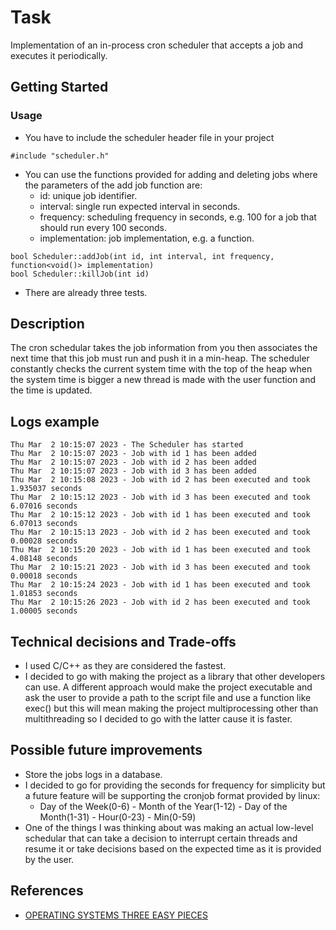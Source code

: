 # Task

Implementation of an in-process cron scheduler that accepts a job and executes it periodically.

## Getting Started

### Usage

* You have to include the scheduler header file in your project
 ```
#include "scheduler.h"
 ```
* You can use the functions provided for adding and deleting jobs where the parameters of the add job function are:
  * id: unique job identifier.
  * interval: single run expected interval in seconds.
  * frequency: scheduling frequency in seconds, e.g. 100 for a job that should run every 100 seconds.
  * implementation: job implementation, e.g. a function.
 ```
bool Scheduler::addJob(int id, int interval, int frequency, function<void()> implementation)
bool Scheduler::killJob(int id)
 ```
* There are already three tests.

## Description

The cron schedular takes the job information from you then associates the next time that this job must run and push it in a min-heap. The scheduler constantly checks the current system time with the top of the heap when the system time is bigger a new thread is made with the user function and the time is updated.

## Logs example
 ```
Thu Mar  2 10:15:07 2023 - The Scheduler has started
Thu Mar  2 10:15:07 2023 - Job with id 1 has been added
Thu Mar  2 10:15:07 2023 - Job with id 2 has been added
Thu Mar  2 10:15:07 2023 - Job with id 3 has been added
Thu Mar  2 10:15:08 2023 - Job with id 2 has been executed and took 1.935037 seconds
Thu Mar  2 10:15:12 2023 - Job with id 3 has been executed and took 6.07016 seconds
Thu Mar  2 10:15:12 2023 - Job with id 1 has been executed and took 6.07013 seconds
Thu Mar  2 10:15:13 2023 - Job with id 2 has been executed and took 0.00028 seconds
Thu Mar  2 10:15:20 2023 - Job with id 1 has been executed and took 4.08148 seconds
Thu Mar  2 10:15:21 2023 - Job with id 3 has been executed and took 0.00018 seconds
Thu Mar  2 10:15:24 2023 - Job with id 1 has been executed and took 1.01853 seconds
Thu Mar  2 10:15:26 2023 - Job with id 2 has been executed and took 1.00005 seconds
 ```
 
 ## Technical decisions and Trade-offs
 * I used C/C++ as they are considered the fastest.
 * I decided to go with making the project as a library that other developers can use. A different approach would make the project executable and ask the user to provide a path to the script file and use a function like exec() but this will mean making the project multiprocessing other than multithreading so I decided to go with the latter cause it is faster.

## Possible future improvements
* Store the jobs logs in a database.
* I decided to go for providing the seconds for frequency for simplicity but a future feature will be supporting the cronjob format provided by linux: 
  * Day of the Week(0-6) - Month of the Year(1-12) - Day of the Month(1-31) - Hour(0-23) - Min(0-59)
* One of the things I was thinking about was making an actual low-level schedular that can take a decision to interrupt certain threads and resume it or take decisions based on the expected time as it is provided by the user.
## References

* [OPERATING SYSTEMS THREE EASY PIECES](https://techiefood4u.files.wordpress.com/2020/02/operating_systems_three_easy_pieces.pdf)
